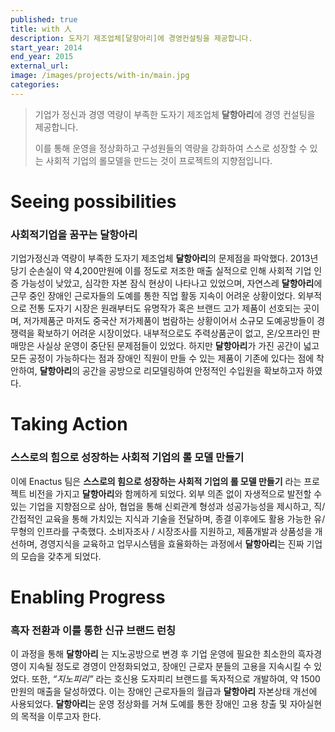 ```yaml
---
published: true
title: with 人
description: 도자기 제조업체[달항아리]에 경영컨설팅을 제공합니다.
start_year: 2014
end_year: 2015
external_url:
image: /images/projects/with-in/main.jpg
categories:
---
```


>기업가 정신과 경영 역량이 부족한 도자기 제조업체 **달항아리**에 경영 컨설팅을 제공합니다.
>
>이를 통해 운영을 정상화하고 구성원들의 역량을 강화하여 스스로 성장할 수 있는 사회적 기업의 롤모델을 만드는 것이 프로젝트의 지향점입니다.



# Seeing possibilities

### 사회적기업을 꿈꾸는 **달항아리**

기업가정신과 역량이 부족한 도자기 제조업체 **달항아리**의 문제점을 파악했다. 2013년 당기 순손실이 약 4,200만원에 이를 정도로	저조한 매출 실적으로 인해 사회적 기업 인증 가능성이 낮았고, 심각한 자본 잠식 현상이 나타나고 있었으며, 자연스레 **달항아리**에 근무 중인 장애인 근로자들의 도예를 통한 직업 활동 지속이 어려운 상황이었다. 외부적으로 전통 도자기 시장은 원래부터도 유명작가 혹은 브랜드 고가 제품이 선호되는 곳이며, 저가제품군 마저도 중국산 저가제품이 범람하는 상황이어서 소규모 도예공방들이 경쟁력을 확보하기 어려운 시장이었다. 내부적으로도 주력상품군이 없고, 온/오프라인 판매망은 사실상 운영이 중단된 문제점들이 있었다. 하지만 **달항아리**가 가진 공간이 넓고 모든 공정이 가능하다는 점과 장애인 직원이 만들 수 있는 제품이 기존에 있다는 점에 착안하여, **달항아리**의 공간을 공방으로 리모델링하여 안정적인 수입원을 확보하고자 하였다.

# Taking Action

### 스스로의 힘으로 성장하는 사회적 기업의 롤 모델 만들기

이에 Enactus 팀은 **스스로의 힘으로 성장하는 사회적 기업의 롤 모델 만들기** 라는 프로젝트 비전을 가지고 **달항아리**와 함께하게 되었다. 외부 의존 없이 자생적으로 발전할 수 있는 기업을 지향점으로 삼아, 협업을 통해 신뢰관계 형성과 성공가능성을 제시하고, 직/간접적인 교육을 통해 가치있는 지식과 기술을 전달하며, 종결 이후에도 활용 가능한 유/무형의 인프라를 구축했다. 소비자조사 / 시장조사를 지원하고, 제품개발과 상품성을 개선하며, 경영지식을 교육하고 업무시스템을 효율화하는 과정에서 **달항아리**는 진짜 기업의 모습을 갖추게 되었다.

# Enabling Progress

### 흑자 전환과 이를 통한 신규 브랜드 런칭

이 과정을 통해 **달항아리** 는 지노공방으로 변경 후 기업 운영에 필요한 최소한의 흑자경영이 지속될 정도로 경영이 안정화되었고, 장애인 근로자 분들의 고용을 지속시킬 수 있었다. 또한, *“지노피리”* 라는 호신용 도자피리 브랜드를 독자적으로 개발하여, 약 1500만원의 매출을 달성하였다. 이는 장애인 근로자들의 월급과 **달항아리** 자본상태 개선에 사용되었다. **달항아리**는 운영 정상화를 거쳐 도예를 통한 장애인 고용 창출 및 자아실현의 목적을 이루고자 한다.
